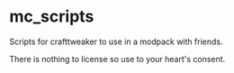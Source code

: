 # mc_scripts
Scripts for crafttweaker to use in a modpack with friends.

There is nothing to license so use to your heart's consent.
